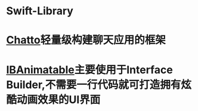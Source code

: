 # Swift-Library

#  [Chatto](https://github.com/badoo/Chatto.git)轻量级构建聊天应用的框架
#  [IBAnimatable](https://github.com/IBAnimatable/IBAnimatable.git)主要使用于Interface Builder,不需要一行代码就可打造拥有炫酷动画效果的UI界面
